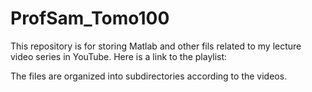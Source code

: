 # ProfSam_Tomo100
This repository is for storing Matlab and other fils related to my lecture video series in YouTube. Here is a link to the playlist:

The files are organized into subdirectories according to the videos. 
